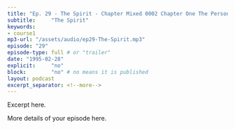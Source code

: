 ```yaml
---
title: "Ep. 29 - The Spirit - Chapter Mixed 0002 Chapter One The Person Of The Holy Spirit Biblical P"
subtitle:     "The Spirit"
keywords:
- course1
mp3-url: "/assets/audio/ep29-The-Spirit.mp3"
episode: "29"
episode-type: full # or "trailer"
date: "1995-02-28"
explicit:     "no"
block:        "no" # no means it is published
layout: podcast
excerpt_separator: <!--more-->
---
```

Excerpt here.
<!--more-->

More details of your episode here.
